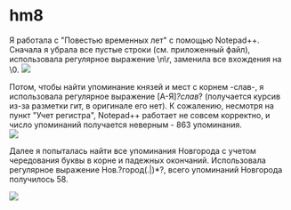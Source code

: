 # hm8
Я работала с "Повестью временных лет" с помощью Notepad++.
Сначала я убрала все пустые строки (см. приложенный файл), использовала регулярное выражение \n\r, заменила все вхождения на \0.
![](https://cdn1.savepice.ru/uploads/2018/5/31/9d12401893adf34056369404bdaaf20c-full.png)

Потом, чтобы найти упоминание князей и мест с корнем -слав-, я использовала регулярное выражение [А-Я]*?слав*? (получается курсив из-за разметки гит, в оригинале его нет). К сожалению, несмотря на пункт "Учет регистра", Notepad++ работает не совсем корректно, и число упоминаний получается неверным - 863 упоминания.  
![](https://cdn1.savepice.ru/uploads/2018/5/31/aab6564ffdde0b462359d7a16916216b-full.png)

Далее я попыталась найти все упоминания Новгорода с учетом чередования буквы в корне и падежных окончаний. Использовала регулярное выражение Нов.?город(.|)*?, всего упоминаний Новгорода получилось 58.

![](https://cdn1.savepice.ru/uploads/2018/5/31/301be0f3d44270205787b77311497068-full.png)
